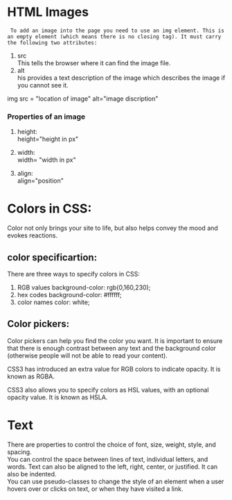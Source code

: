 # HTML Images
     To add an image into the page you need to use an img element. This is an empty element (which means there is no closing tag). It must carry the following two attributes:
 1. src 
     <br>
     This tells the browser where it can find the image file.
     <br>
 2. alt
     <br>
     his provides a text description of the image which describes the image if you cannot see it.

 img src = "location of image" alt="image discription"

### Properties of an image
 1. height:
     <br>
     height="height in px"

 2. width:
     <br>
      width= "width in px"

 3. align:
     <br>
     align="position"     


# Colors in CSS:
  Color not only brings your site to life, but also helps convey the mood and evokes reactions.

## color specificartion:
There are three ways to specify colors in CSS: 
  1. RGB values background-color: rgb(0,160,230);
  2. hex codes background-color: #ffffff;
  3. color names color: white;

## Color pickers:
Color pickers can help you find the color you want. It is important to ensure that there is enough contrast between any text and the background color (otherwise people will not be able to read your content).

CSS3 has introduced an extra value for RGB colors to indicate opacity. It is known as RGBA.

CSS3 also allows you to specify colors as HSL values, with an optional opacity value. It is known as HSLA.

# Text
There are properties to control the choice of font, size, weight, style, and spacing.
<br>
You can control the space between lines of text, individual letters, and words. Text can also be aligned to the left, right, center, or justified. It can also be indented.
<br>
You can use pseudo-classes to change the style of an element when a user hovers over or clicks on text, or when they have visited a link.